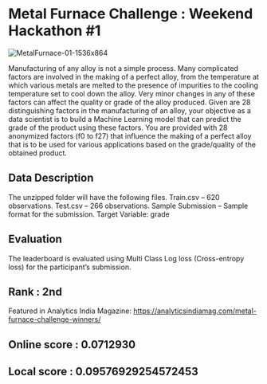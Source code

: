 # Metal Furnace Challenge : Weekend Hackathon #1

![MetalFurnace-01-1536x864](https://user-images.githubusercontent.com/56091634/83670461-d5726700-a5f0-11ea-871e-8e51c5e8b444.jpg)

Manufacturing of any alloy is not a simple process. Many complicated factors are involved in the making of a perfect alloy, from the temperature at which various metals are melted to the presence of impurities to the cooling temperature set to cool down the alloy. Very minor changes in any of these factors can affect the quality or grade of the alloy produced.
Given are 28 distinguishing factors in the manufacturing of an alloy, your objective as a data scientist is to build a Machine Learning model that can predict the grade of the product using these factors.
You are provided with 28 anonymized factors (f0 to f27) that influence the making of a perfect alloy that is to be used for various applications based on the grade/quality of the obtained product.

## Data Description
The unzipped folder will have the following files.
Train.csv – 620 observations.
Test.csv – 266 observations.
Sample Submission – Sample format for the submission.
Target Variable: grade

## Evaluation
The leaderboard is evaluated using Multi Class Log loss (Cross-entropy loss) for the participant’s submission.

## Rank : 2nd
Featured in Analytics India Magazine: https://analyticsindiamag.com/metal-furnace-challenge-winners/

## Online score : 0.0712930

## Local score : 0.09576929254572453
